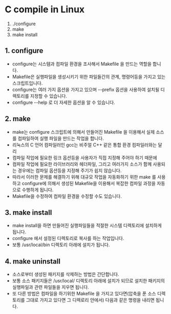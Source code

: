 # C compile in Linux 

1. ./configure
2. make
3. make install

## 1. configure
- configure는 시스템과 컴파일 환경을 조사해서 Makefile 을 만드는 역할을 합니다. 
- Makefile은 실행파일을 생성시키기 위한 파일들간의 관계, 명령어등을 가지고 있는 스크립트입니다. 
- configure는 여러 가지 옵션을 가지고 있으며 --prefix 옵션을 사용하여 설치될 디렉토리를 지정할 수 있습니다. 
- configure --help 로 더 자세한 옵션을 알 수 있습니다.

## 2. make
- make는 configure 스크립트에 의해서 만들어진 Makefile 을 이용해서 실제 소스를 컴파일하여 실행 파일을 만드는 작업을 합니다. 
- 리눅스의 C 언어 컴파일러인 gcc는 비주얼 C++ 같은 통합 환경 컴파일러와는 달리 
- 컴파일 작업에 필요한 링크 옵션등을 사용자가 직접 지정해 주어야 하기 때문에 
- 컴파일 작업에 필요한 라이브러리와 헤더파일, 그리고 여러가지 소스가 함께 사용되는 경우에는 컴파일 옵션등을 지정해 주기가 쉽지 않습니다. 
- 따라서 이러한 문제를 해결하기 위해 대규모 작업을 자동화하기 위한 make 를 사용하고 configure에 의해서 생성된 Makefile을 이용해서 복잡한 컴파일 과정을 자동으로 수행하게 됩니다. 
- Makefile을 수정하여 컴파일 환경을 수정할 수도 있습니다.

## 3. make install
- make install을 하면 만들어진 실행파일들을 적절한 시스템 디렉토리에 설치하게 됩니다. 
- configure 에서 설정된 디렉토리로 복사를 하는 작업입니다. 
- 보통 /usr/local/bin 디렉토리 아래에 설치가 됩니다.


## 4. make uninstall
- 소스로부터 생성된 패키지를 삭제하는 방법은 간단합니다. 
- 보통 소스 패키지들은 /usr/local/ 디렉토리 아래에 설치가 되므로 설치한 패키지의 실행파일과 관련 파일들을 지우면 됩니다. 
- 또 다른 방법은 컴파일을 하기위한 Makefile 을 가지고 있다면(압축을 푼 소스 디렉토리를 그대로 가지고 있다면 그 디렉로리 안에서) 다음과 같은 명령을 내리면 됩니다.
